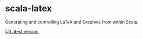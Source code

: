 # scala-latex

Generating and controlling LaTeX and Graphviz from within Scala.

[![Latest version](https://index.scala-lang.org/jphmrst/scala-latex/scala-latex/latest.svg)](https://index.scala-lang.org/jphmrst/scala-latex/scala-latex)
